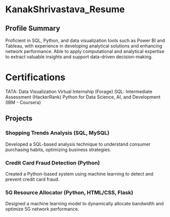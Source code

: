 # KanakShrivastava_Resume
## Profile Summary

Proficient in SQL, Python, and data visualization tools such as Power BI and Tableau, with experience in developing analytical solutions and enhancing network performance. Able to apply computational and analytical expertise to extract valuable insights and support data-driven decision-making.

# Certifications

TATA: Data Visualization Virtual Internship (Forage)
SQL: Intermediate Assessment (HackerRank)
Python for Data Science, AI, and Development (IBM - Coursera)

## Projects

### Shopping Trends Analysis (SQL, MySQL)
Developed a SQL-based analysis technique to understand consumer purchasing habits, optimizing business strategies.

### Credit Card Fraud Detection (Python)
Created a Python-based system using machine learning to detect and prevent credit card fraud.

### 5G Resource Allocator (Python, HTML/CSS, Flask)
Designed a machine learning model to dynamically allocate bandwidth and optimize 5G network performance.

